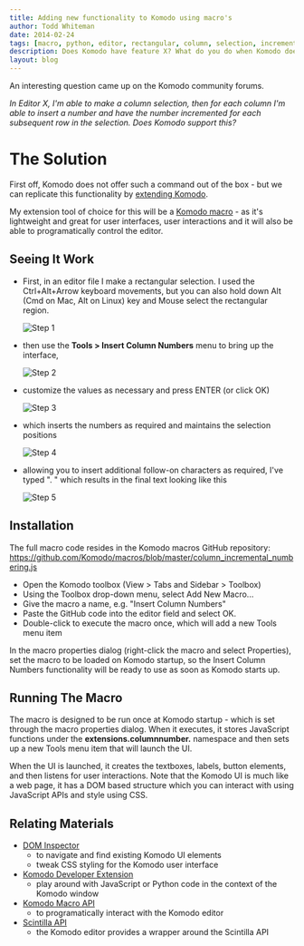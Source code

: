 ```yaml
---
title: Adding new functionality to Komodo using macro's
author: Todd Whiteman
date: 2014-02-24
tags: [macro, python, editor, rectangular, column, selection, increment]
description: Does Komodo have feature X? What do you do when Komodo does not support a feature you've seen in another editor? After hearing this story multiple times, Todd will describe how you can add new functionality using Komodo macro's.
layout: blog
---
```


An interesting question came up on the Komodo community forums.

_In Editor X, I'm able to make a column selection, then for each column I'm
able to insert a number and have the number incremented for each subsequent row
in the selection. Does Komodo support this?_


# The Solution

First off, Komodo does not offer such a command out of the box - but we can
replicate this functionality by
[extending Komodo](http://docs.activestate.com/komodo/8.5/extensions.html).

My extension tool of choice for this will be a
[Komodo macro](http://docs.activestate.com/komodo/8.5/macros.html#macros_writing) -
as it's lightweight and great for user interfaces, user interactions and
it will also be able to programatically control the editor.


## Seeing It Work

* First, in an editor file I make a rectangular selection. I used the
  Ctrl+Alt+Arrow keyboard movements, but you can also hold down Alt (Cmd on Mac,
  Alt on Linux) key and Mouse select the rectangular region.

  ![Step 1](/images/blog/2014-02/incremental_number_screenshot_1.png)

* then use the **Tools > Insert Column Numbers** menu to bring up the interface,

  ![Step 2](/images/blog/2014-02/incremental_number_screenshot_2.png)

* customize the values as necessary and press ENTER (or click OK)

  ![Step 3](/images/blog/2014-02/incremental_number_screenshot_3.png)

* which inserts the numbers as required and maintains the selection positions

  ![Step 4](/images/blog/2014-02/incremental_number_screenshot_4.png)

* allowing you to insert additional follow-on characters as required, I've typed
  ". " which results in the final text looking like this

  ![Step 5](/images/blog/2014-02/incremental_number_screenshot_5.png)


## Installation

The full macro code resides in the Komodo macros GitHub repository:
https://github.com/Komodo/macros/blob/master/column_incremental_numbering.js

* Open the Komodo toolbox (View > Tabs and Sidebar > Toolbox)
* Using the Toolbox drop-down menu, select Add New Macro...
* Give the macro a name, e.g. "Insert Column Numbers"
* Paste the GitHub code into the editor field and select OK.
* Double-click to execute the macro once, which will add a new Tools menu item

In the macro properties dialog (right-click the macro and select Properties),
set the macro to be loaded on Komodo startup, so the Insert Column
Numbers functionality will be ready to use as soon as Komodo starts up.


## Running The Macro

The macro is designed to be run once at Komodo startup - which is set through
the macro properties dialog. When it executes, it stores JavaScript functions
under the **extensions.columnnumber.** namespace and then sets up a new Tools
menu item that will launch the UI.

When the UI is launched, it creates the textboxes, labels, button elements, and
then listens for user interactions. Note that the Komodo UI is much like a web
page, it has a DOM based structure which you can interact with using JavaScript
APIs and style using CSS.


## Relating Materials

* [DOM Inspector](http://community.activestate.com/xpi/dom-inspector)
  - to navigate and find existing Komodo UI elements
  - tweak CSS styling for the Komodo user interface
* [Komodo Developer Extension](http://community.activestate.com/xpi/dom-inspector)
  - play around with JavaScript or Python code in the context of the Komodo window
* [Komodo Macro API](http://docs.activestate.com/komodo/8.5/macroapi.html)
  - to programatically interact with the Komodo editor
* [Scintilla API](http://www.scintilla.org/ScintillaDoc.html)
  - the Komodo editor provides a wrapper around the Scintilla API
